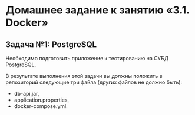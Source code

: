 # Домашнее задание к занятию «3.1. Docker»
## Задача №1: PostgreSQL

Необходимо подготовить приложение к тестированию на СУБД PostgreSQL.

В результате выполнения этой задачи вы должны положить в репозиторий следующие три файла (других файлов не должно быть):

- db-api.jar,
- application.properties,
- docker-compose.yml.